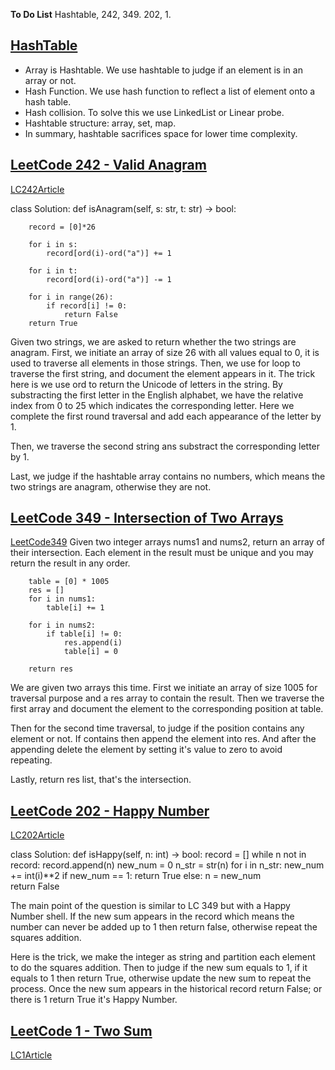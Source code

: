 **To Do List** 
Hashtable, 242, 349. 202, 1.

## [HashTable](https://www.programmercarl.com/%E5%93%88%E5%B8%8C%E8%A1%A8%E7%90%86%E8%AE%BA%E5%9F%BA%E7%A1%80.html#%E5%93%88%E5%B8%8C%E5%87%BD%E6%95%B0)
- Array is Hashtable. We use hashtable to judge if an element is in an array or not.
- Hash Function. We use hash function to reflect a list of element onto a hash table.
- Hash collision. To solve this we use LinkedList or Linear probe.
- Hashtable structure: array, set, map.
- In summary, hashtable sacrifices space for lower time complexity.

## [LeetCode 242 - Valid Anagram](https://leetcode.com/problems/valid-anagram/)
[LC242Article](https://www.programmercarl.com/0242.%E6%9C%89%E6%95%88%E7%9A%84%E5%AD%97%E6%AF%8D%E5%BC%82%E4%BD%8D%E8%AF%8D.html#_242-%E6%9C%89%E6%95%88%E7%9A%84%E5%AD%97%E6%AF%8D%E5%BC%82%E4%BD%8D%E8%AF%8D)


class Solution:
    def isAnagram(self, s: str, t: str) -> bool:
    
        record = [0]*26
        
        for i in s:
            record[ord(i)-ord("a")] += 1

        for i in t:
            record[ord(i)-ord("a")] -= 1

        for i in range(26):
            if record[i] != 0:
                return False
        return True

Given two strings, we are asked to return whether the two strings are anagram.
First, we initiate an array of size 26 with all values equal to 0, it is used to traverse all elements in those strings.
Then, we use for loop to traverse the first string, and document the element appears in it.
The trick here is we use ord to return the Unicode of letters in the string. 
By substracting the first letter in the English alphabet, we have the relative index from 0 to 25 which indicates the corresponding letter.
Here we complete the first round traversal and add each appearance of the letter by 1.

Then, we traverse the second string ans substract the corresponding letter by 1.

Last, we judge if the hashtable array contains no numbers, which means the two strings are anagram, otherwise they are not.


## [LeetCode 349 - Intersection of Two Arrays](https://leetcode.com/problems/intersection-of-two-arrays/)
[LeetCode349](https://www.programmercarl.com/0349.%E4%B8%A4%E4%B8%AA%E6%95%B0%E7%BB%84%E7%9A%84%E4%BA%A4%E9%9B%86.html#_349-%E4%B8%A4%E4%B8%AA%E6%95%B0%E7%BB%84%E7%9A%84%E4%BA%A4%E9%9B%86)
Given two integer arrays nums1 and nums2, return an array of their intersection. 
Each element in the result must be unique and you may return the result in any order.

        table = [0] * 1005
        res = []
        for i in nums1:
            table[i] += 1

        for i in nums2:
            if table[i] != 0:
                res.append(i)
                table[i] = 0
        
        return res

We are given two arrays this time. First we initiate an array of size 1005 for traversal purpose and a res array to contain the result.
Then we traverse the first array and document the element to the corresponding position at table.

Then for the second time traversal, to judge if the position contains any element or not. If contains then append the element into res.
And after the appending delete the element by setting it's value to zero to avoid repeating.

Lastly, return res list, that's the intersection.


## [LeetCode 202 - Happy Number](https://leetcode.com/problems/happy-number/)
[LC202Article](https://programmercarl.com/0202.%E5%BF%AB%E4%B9%90%E6%95%B0.html)

class Solution:
    def isHappy(self, n: int) -> bool:
        record = []
        while n not in record:
            record.append(n)
            new_num = 0
            n_str = str(n)
            for i in n_str:
                new_num += int(i)**2
            if new_num == 1:
                return True
            else:
                n = new_num      
        return False


The main point of the question is similar to LC 349 but with a Happy Number shell.
If the new sum appears in the record which means the number can never be added up to 1 then return false, otherwise repeat the squares addition.

Here is the trick, we make the integer as string and partition each element to do the squares addition.
Then to judge if the new sum equals to 1, if it equals to 1 then return True, otherwise update the new  sum to repeat the process.
Once the new sum appears in the historical record return False; or there is 1 return True it's Happy Number.


## [LeetCode 1 - Two Sum](https://leetcode.com/problems/two-sum/)
[LC1Article](https://www.programmercarl.com/0001.%E4%B8%A4%E6%95%B0%E4%B9%8B%E5%92%8C.html#_1-%E4%B8%A4%E6%95%B0%E4%B9%8B%E5%92%8C)















